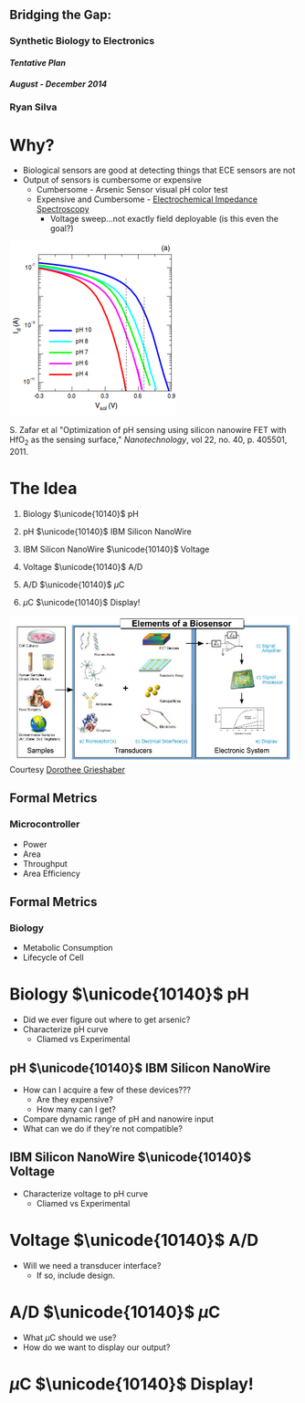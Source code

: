 ## Bridging the Gap:
### Synthetic Biology to Electronics
#### *Tentative Plan*
#### *August - December 2014*
### __Ryan Silva__



# Why?
- Biological sensors are good at detecting things that ECE sensors are not
- Output of sensors is cumbersome or expensive
	- Cumbersome - Arsenic Sensor visual pH color test
	- Expensive and Cumbersome - [Electrochemical Impedance
	  Spectroscopy](http://www.sciencedirect.com/science/article/pii/S0956566314002310)
		- Voltage sweep...not exactly field deployable (is this even
		  the goal?)


![IV Curve](IV.png)

S. Zafar et al "Optimization of pH sensing using silicon nanowire FET with
HfO<sub>2</sub> as the sensing surface," *Nanotechnology*, vol 22, no. 40, p. 405501, 2011.



# The Idea
1. Biology $\unicode{10140}$ pH

2. pH $\unicode{10140}$ IBM Silicon NanoWire

3. IBM Silicon NanoWire $\unicode{10140}$ Voltage

4. Voltage $\unicode{10140}$ A/D

5. A/D $\unicode{10140}$ $\mu$C

6. $\mu$C $\unicode{10140}$ Display!


![flowgraph](flowgraph.jpg)
Courtesy [Dorothee Grieshaber](http://en.wikipedia.org/wiki/Biosensor)



## Formal Metrics
### Microcontroller

- Power
- Area
- Throughput
- Area Efficiency


## Formal Metrics
### Biology

- Metabolic Consumption
- Lifecycle of Cell



# Biology $\unicode{10140}$ pH
- Did we ever figure out where to get arsenic?
- Characterize pH curve 
	- Cliamed vs Experimental



## pH $\unicode{10140}$ IBM Silicon NanoWire
- How can I acquire a few of these devices??? 
	- Are they expensive?
	- How many can I get?
- Compare dynamic range of pH and nanowire input
- What can we do if they're not compatible?



## IBM Silicon NanoWire $\unicode{10140}$ Voltage
- Characterize voltage to pH curve
	- Cliamed vs Experimental



# Voltage $\unicode{10140}$ A/D
- Will we need a transducer interface?
	- If so, include design.



# A/D $\unicode{10140}$ $\mu$C
- What $\mu$C should we use?
- How do we want to display our output?



# $\mu$C $\unicode{10140}$ Display!
